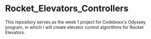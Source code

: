 # Rocket_Elevators_Controllers

This repository serves as the week 1 project for Codeboxx's Odyssey program, in which I will create elevator control algorithms for Rocket Elevators.
